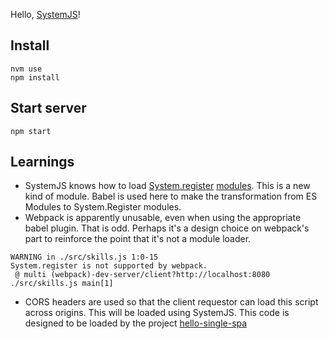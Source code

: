 
Hello, [SystemJS](https://github.com/systemjs/systemjs)!

## Install

```
nvm use
npm install
```

## Start server

```
npm start
```

## Learnings

- SystemJS knows how to load [System.register](https://github.com/ModuleLoader/es-module-loader/blob/master/docs/system-register.md) [modules](https://github.com/systemjs/systemjs/blob/master/docs/system-register.md).  This is a new kind of module.  Babel is used here to make the transformation from ES Modules to System.Register modules.
- Webpack is apparently unusable, even when using the appropriate babel plugin.  That is odd.  Perhaps it's a design choice on webpack's part to reinforce the point that it's not a module loader.

```
WARNING in ./src/skills.js 1:0-15
System.register is not supported by webpack.
 @ multi (webpack)-dev-server/client?http://localhost:8080 ./src/skills.js main[1]
```

- CORS headers are used so that the client requestor can load this script across origins.  This will be loaded using SystemJS.  This code is designed to be loaded by the project [hello-single-spa](https://github.com/jaketrent/hello-single-spa)
